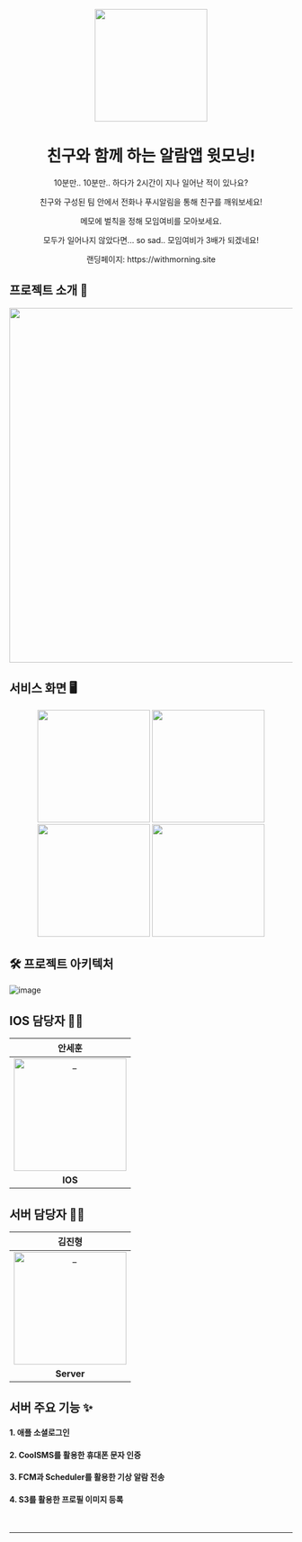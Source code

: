 <p align="middle" >
  <img width="200px;" src="https://github.com/user-attachments/assets/f85893fe-cf6c-4a22-9844-0408b3876e3b"/>

</p>
<h1 align="middle">친구와 함께 하는 알람앱 윗모닝!</h1>
<p align="middle">10분만.. 10분만.. 하다가 2시간이 지나 일어난 적이 있나요?</p>
<p align="middle">친구와 구성된 팀 안에서 전화나 푸시알림을 통해 친구를 깨워보세요!</p>
<p align="middle">메모에 벌칙을 정해 모임여비를 모아보세요.</p>
<p align="middle">모두가 일어나지 않았다면... so sad.. 모임여비가 3배가 되겠네요!</p>
<p align="middle">랜딩페이지: https://withmorning.site</p>

## 프로젝트 소개 📝
<p align="middle" >
  <img width="630px;" src="https://github.com/user-attachments/assets/0ca0be36-ae1f-45c5-921d-b763fa9b651f"/>
</p>

## 서비스 화면 🖥
<p align="middle" >
  <img width="200px;" src="https://is1-ssl.mzstatic.com/image/thumb/PurpleSource221/v4/40/c5/9b/40c59b55-c387-7ba8-7e01-e028d15c7971/Frame_2.png/460x0w.webp"/>
  <img width="200px;" src="https://is1-ssl.mzstatic.com/image/thumb/PurpleSource211/v4/5c/66/55/5c665528-f69f-941e-8778-68acb90d0c97/Frame_3.png/460x0w.webp"/>
  <img width="200px;" src="https://is1-ssl.mzstatic.com/image/thumb/PurpleSource211/v4/ab/08/7b/ab087be4-fa73-98a5-930b-7a26360e077a/Frame_4.png/460x0w.webp"/>
  <img width="200px;" src="https://is1-ssl.mzstatic.com/image/thumb/PurpleSource211/v4/d8/f0/11/d8f01133-369f-e6e5-1697-f1bf311980e1/Frame_5.png/460x0w.webp"/>
</p>


## 🛠️ 프로젝트 아키텍처
![image](https://github.com/user-attachments/assets/ad9407e6-b72e-4789-a797-e7148885def6)

## IOS 담당자 🧑‍💻
<div align=center>

| 안세훈 | 
|:---:|
| <a href="https://github.com/HISEHOONAN"> <img src="https://avatars.githubusercontent.com/u/78650062?v=4" width=200px alt="_"/> </a> |
| **IOS** |

</div>

## 서버 담당자 🧑‍💻
<div align=center>

| 김진형 | 
|:---:|
| <a href="https://github.com/Muokok"> <img src="https://avatars.githubusercontent.com/u/131960164?v=4" width=200px alt="_"/> </a> |
| **Server** |

</div>

## 서버 주요 기능 ✨

#### 1. 애플 소셜로그인
#### 2. CoolSMS를 활용한 휴대폰 문자 인증
#### 3. FCM과 Scheduler를 활용한 기상 알람 전송
#### 4. S3를 활용한 프로필 이미지 등록

</br>

---
